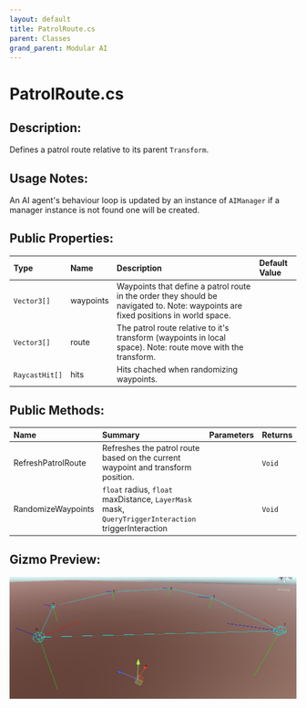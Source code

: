 ```yaml
---
layout: default
title: PatrolRoute.cs
parent: Classes
grand_parent: Modular AI
---
```


# PatrolRoute.cs

## Description:
Defines a patrol route relative to its parent `Transform`.

## Usage Notes:

An AI agent's behaviour loop is updated by an instance of `AIManager` if a manager instance is not found one will be created.

## Public Properties:

| Type        | Name | Description         | Default Value |
|:-------------|:----|:------------------|:------|
|  `Vector3[]` | waypoints | Waypoints that define a patrol route in the order they should be navigated to. Note: waypoints are fixed positions in world space. |  |
|  `Vector3[]` | route | The patrol route relative to it's transform (waypoints in local space). Note: route move with the transform. |  |
|  `RaycastHit[]` | hits | Hits chached when randomizing waypoints. |  |

## Public Methods:

| Name | Summary      | Parameters | Returns |
|:----|:------------------|:-----------|:--------|
| RefreshPatrolRoute | Refreshes the patrol route based on the current waypoint and transform position. |  | `Void` |
| RandomizeWaypoints | `float` radius, `float` maxDistance, `LayerMask` mask, `QueryTriggerInteraction` triggerInteraction |  | `Void` |

## Gizmo Preview:

![](../../assets/images/kitbashery-patrol-route-gizmo.jpg)
